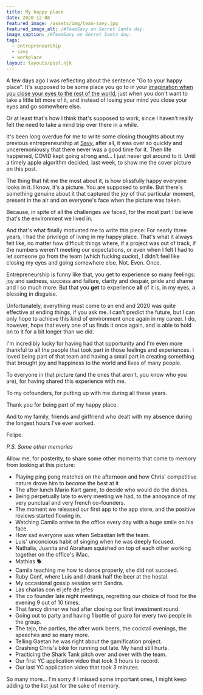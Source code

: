 ```yaml
---
title: My happy place
date: 2020-12-08
featured_image: /assets/img/team-savy.jpg
featured_image_alt: /#TeamSavy on Secret Santa day.
image_caption: /#TeamSavy on Secret Santa day.
tags:
  - entrepreneurship
  - savy
  - workplace
layout: layouts/post.njk
---
```


A few days ago I was reflecting about the sentence "Go to your happy place". It's supposed to be some place you go to in your [imagination when you close your eyes to the rest of the world](https://youtu.be/fzoXalgG7oY), just when you don't want to take a little bit more of it, and instead of losing your mind you close your eyes and go somewhere else.

Or at least that's how I think that's supposed to work, since I haven't really felt the need to take a mind trip over there in a while.

It's been long overdue for me to write some closing thoughts about my previous entrepreneurship at [Savy](https://savy.co), after all, it was over so quickly and unceremoniously that there never was a good time for it. Then life happened, COVID kept going strong and... I just never got around to it. Until a timely apple algorithm decided, last week, to show me the cover picture on this post.

The thing that hit me the most about it, is how blissfully happy everyone looks in it. I know, it's a picture. You are supposed to smile. But there's something genuine about it that captured the joy of that particular moment, present in the air and on everyone's face when the picture was taken.

Because, in spite of all the challenges we faced, for the most part I believe that's the environment we lived in.

And that's what finally motivated me to write this piece: For nearly three years, I had the privilege of living in my happy place. That's what it always felt like, no matter how difficult things where, if a project was out of track, if the numbers weren't meeting our expectations, or even when I felt I had to let someone go from the team (which fucking _sucks_), I didn't feel like closing my eyes and going somewhere else. Not. Even. Once.

Entrepreneurship is funny like that, you get to experience so many feelings: joy and sadness, success and failure, clarity and despair, pride and shame and I so much more. But that you **get** to experience **all** of it is, in my eyes, a blessing in disguise.

Unfortunately, everything must come to an end and 2020 was quite effective at ending things, if you ask me. I can't predict the future, but I can only hope to achieve this kind of environment once again in my career. I do, however, hope that every one of us finds it once again, and is able to hold on to it for a bit longer than we did.

I'm incredibly lucky for having had that opportunity and I'm even more thankful to all the people that took part in those feelings and experiences. I loved being part of that team and having a small part in creating something that brought joy and happiness to the world and lives of many people.

To everyone in that picture (and the ones that aren't, you know who you are), for having shared this experience with me.

To my cofounders, for putting up with me during all these years.

Thank you for being part of my happy place.

And to my family, friends and girlfriend who dealt with my absence during the longest hours I've ever worked.

Felipe.

_P.S. Some other memories_

Allow me, for posterity, to share some other moments that come to memory from looking at this picture:

- Playing ping pong matches on the afternoon and how Chris' competitive nature drove him to become the best at it
- The after lunch Mario Kart game, to decide who would do the dishes.
- Being perpetually late to every meeting we had, to the annoyance of my very punctual and very french co-founders.
- The moment we released our first app to the app store, and the positive reviews started flowing in.
- Watching Camilo arrive to the office every day with a huge smile on his face.
- How sad everyone was when Sebastián left the team.
- Luis' unconcious habit of singing when he was deeply focused.
- Nathalia, Juanita and Abraham squished on top of each other working together on the office's iMac.
- Mathias 🐕.
- Camila teaching me how to dance properly, she did not succeed.
- Ruby Conf, where Luis and I drank half the beer at the hostal.
- My occasional gossip session with Sandra.
- Las charlas con el jefe de jefes
- The co founder late night meetings, regretting our choice of food for the evening 9 out of 10 times.
- That fancy dinner we had after closing our first investment round.
- Going out to party and having 1 bottle of guaro for every two people in the group.
- The tejo, the parties, the after work beers, the cocktail evenings, the speeches and so many more.
- Telling Gaetan he was right about the gamification project.
- Crashing Chris's bike for running out late. My hand still hurts.
- Practicing the Shark Tank pitch over and over with the team.
- Our first YC application video that took 3 hours to record.
- Our last YC application video that took 3 minutes.

So many more... I'm sorry if I missed some important ones, I might keep adding to the list just for the sake of memory.
